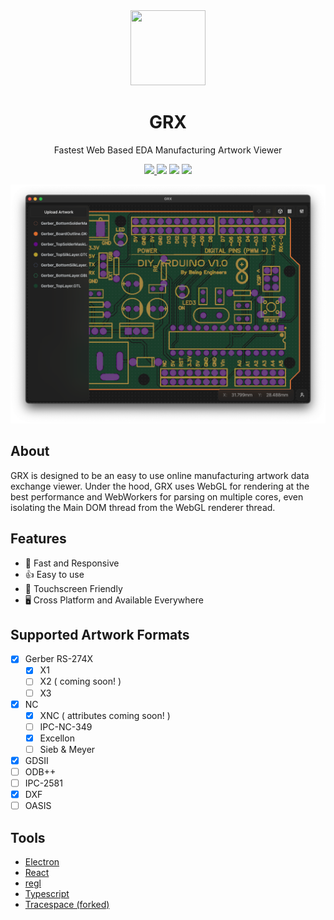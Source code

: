 <div align="center">
  <a title="GRX" href="https://grx.creery.org">
    <img src="./resources/icon.png" width="120" height="120">
  </a>
  <h1>GRX</h1>
  <p>Fastest Web Based EDA Manufacturing Artwork Viewer</p>
  <a title="GRX" href="https://grx.creery.org">
    <img src="https://img.shields.io/website?label=grx.creery.org&url=https%3A%2F%2Fgrx.creery.org%2F">
  </a>
  <img src="https://img.shields.io/github/package-json/v/hpcreery/grx">
  <img src="https://img.shields.io/github/actions/workflow/status/hpcreery/grx/release.yml">
  <img src="https://img.shields.io/github/license/hpcreery/grx">
</div>

![preview](/resources/screenshot.png)

## About

GRX is designed to be an easy to use online manufacturing artwork data exchange viewer. Under the hood, GRX uses WebGL for rendering at the best performance and WebWorkers for parsing on multiple cores, even isolating the Main DOM thread from the WebGL renderer thread.

## Features

- 🏃 Fast and Responsive
- 👍 Easy to use
- 🤏 Touchscreen Friendly
- 🖥 Cross Platform and Available Everywhere

## Supported Artwork Formats

- [x] Gerber RS-274X
  - [x] X1
  - [ ] X2 ( coming soon! )
  - [ ] X3
- [X] NC
  - [X] XNC ( attributes coming soon! )
  - [ ] IPC-NC-349
  - [x] Excellon
  - [ ] Sieb & Meyer
- [x] GDSII
- [ ] ODB++
- [ ] IPC-2581
- [x] DXF
- [ ] OASIS

## Tools

- [Electron](https://electronjs.org/)
- [React](https://reactjs.org/)
- [regl](http://regl.party/)
- [Typescript](https://www.typescriptlang.org/)
- [Tracespace (forked)](https://github.com/hpcreery/tracespace)
